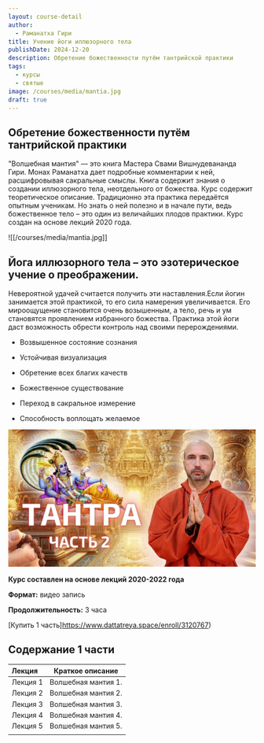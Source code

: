 ```yaml
---
layout: course-detail
author:
  - Раманатха Гири
title: Учение йоги иллюзорного тела
publishDate: 2024-12-20
description: Обретение божественности путём тантрийской практики
tags:
  - курсы
  - святые
image: /courses/media/mantia.jpg
draft: true
---
```

## Обретение божественности путём тантрийской практики

"Волшебная мантия" — это книга Мастера Свами Вишнудевананда Гири. Монах Раманатха дает подробные комментарии к ней, расшифровывая сакральные смыслы. Книга содержит знания о создании иллюзорного тела, неотдельного от божества. Курс содержит теоретическое описание. Традиционно эта практика передаётся опытным ученикам. Но знать о ней полезно и в начале пути, ведь божественное тело – это один из величайших плодов практики. Курс создан на основе лекций 2020 года.

![[/courses/media/mantia.jpg]]
## Йога иллюзорного тела – это эзотерическое учение о преображении.

Невероятной удачей считается получить эти наставления.Если йогин занимается этой практикой, то его сила намерения увеличивается. Его мироощущение становится очень возышенным, а тело, речь и ум становятся проявлением избранного божества. Практика этой йоги даст возможность обрести контроль над своими перерождениями.

- Возвышенное состояние сознания
    
- Устойчивая визуализация
    
- Обретение всех благих качеств
    
- Божественное существование
    
- Переход в сакральное измерение
    
- Способность воплощать желаемое


![тантра](/courses/media/3tantra.jpg)


**Курс составлен на основе лекций 2020-2022 года**

**Формат:** видео запись

**Продолжительность:** 3 часа

<div class="buy-link">

[Купить 1 часть]https://www.dattatreya.space/enroll/3120767)
</div>

## Содержание 1 части

| Лекция   |  Краткое описание   |
| :------- | :-----------------: |
| Лекция 1 | Волшебная мантия 1. |
| Лекция 2 | Волшебная мантия 2. |
| Лекция 3 | Волшебная мантия 3. |
| Лекция 4 | Волшебная мантия 4. |
| Лекция 5 | Волшебная мантия 5. |
|          |                     |


